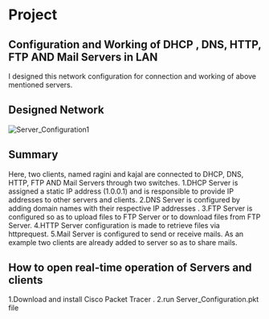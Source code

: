 
# Project
## Configuration and Working of DHCP , DNS, HTTP, FTP AND Mail Servers in LAN
I designed this network configuration for connection and working of above mentioned servers.
## Designed Network
![Server_Configuration1](https://user-images.githubusercontent.com/67820228/129316474-d67b5dc9-e9e7-4a8b-a434-cfe9c68d8f3e.png)
## Summary
Here, two clients, named ragini and kajal are connected to DHCP, DNS, HTTP, FTP AND Mail Servers through two switches.
1.DHCP Server is assigned a static IP address (1.0.0.1) and is responsible to provide  IP addresses to other servers and clients.
2.DNS Server is configured by adding domain names with their respective IP addresses .
3.FTP Server is configured so as to upload files to FTP Server or to download files from FTP Server.
4.HTTP Server configuration is made to retrieve files via httprequest.
5.Mail Server is configured to send or receive mails. As an example two clients are already added to server so as to share mails. 
## How to open real-time operation of Servers and clients
1.Download and install Cisco Packet Tracer .
2.run Server_Configuration.pkt file
